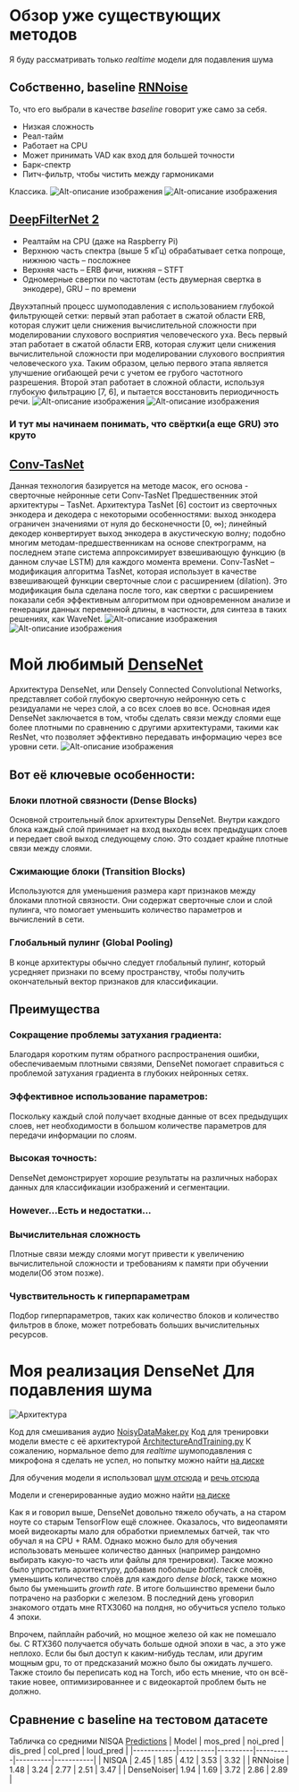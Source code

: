 # Обзор уже существующих методов
Я буду рассматривать только *realtime* модели для подавления шума


## Собственно, baseline [RNNoise](https://arxiv.org/pdf/1709.08243.pdf)
То, что его выбрали в качестве *baseline* говорит уже само за себя. 
- Низкая сложность
- Реал-тайм
- Работает на CPU
- Может принимать VAD как вход для большей точности
- Барк-спектр 
- Питч-фильтр, чтобы чистить между гармониками

Классика.
![Alt-описание изображения](/путь/к/изображению)
![Alt-описание изображения](/путь/к/изображению)

## [DeepFilterNet 2](https://arxiv.org/pdf/2205.05474.pdf)
- Реалтайм на CPU (даже на Raspberry Pi)
- Верхнюю часть спектра (выше 5 кГц) обрабатывает сетка попроще, нижнюю часть – посложнее
- Верхняя часть – ERB фичи, нижняя – STFT 
- Одномерные свертки по частотам (есть двумерная свертка в энкодере), GRU – по времени
  
Двухэтапный процесс шумоподавления с использованием глубокой фильтрующей сетки: первый этап работает в сжатой области ERB, которая служит цели снижения вычислительной сложности при моделировании слухового восприятия человеческого уха. Весь первый этап работает в сжатой области ERB, которая служит цели снижения вычислительной сложности при моделировании слухового восприятия человеческого уха. Таким образом, целью первого этапа является улучшение огибающей речи с учетом ее грубого частотного разрешения. Второй этап работает в сложной области, используя глубокую фильтрацию [7, 6], и пытается восстановить периодичность речи.
![Alt-описание изображения](/путь/к/изображению)
![Alt-описание изображения](/путь/к/изображению)

### И тут мы начинаем понимать, что свёртки(а еще GRU) это круто

## [Conv-TasNet](https://arxiv.org/pdf/1809.07454.pdf)
Данная технология базируется на методе масок, его основа - сверточные нейронные сети Conv-TasNet
Предшественник этой архитектуры – TasNet. Архитектура TasNet [6] состоит из сверточных энкодера и декодера с некоторыми особенностями: 
выход энкодера ограничен значениями от нуля до бесконечности [0, ∞);
линейный декодер конвертирует выход энкодера в акустическую волну;
подобно многим методам-предшественникам на основе спектрограмм, на последнем этапе система аппроксимирует взвешивающую функцию (в данном случае LSTM) для каждого момента времени.
Conv-TasNet – модификация алгоритма TasNet, которая использует в качестве взвешивающей функции сверточные слои с расширением (dilation). Это модификация была сделана после того, как свертки с расширением показали себя эффективным алгоритмом при одновременном анализе и генерации данных переменной длины, в частности, для синтеза в таких решениях, как WaveNet.
![Alt-описание изображения](/путь/к/изображению)
![Alt-описание изображения](/путь/к/изображению)

# Мой любимый [DenseNet](https://arxiv.org/abs/1404.1869)
Архитектура DenseNet, или Densely Connected Convolutional Networks, представляет собой глубокую сверточную нейронную сеть с резидуалами не через слой, а со всех слоев во все. Основная идея DenseNet заключается в том, чтобы сделать связи между слоями еще более плотными по сравнению с другими архитектурами, такими как ResNet, что позволяет эффективно передавать информацию через все уровни сети.
![Alt-описание изображения](/путь/к/изображению)

## Вот eё ключевые особенности:

### Блоки плотной связности (Dense Blocks)
Основной строительный блок архитектуры DenseNet. Внутри каждого блока каждый слой принимает на вход выходы всех предыдущих слоев и передает свой выход следующему слою. Это создает крайне плотные связи между слоями.
### Сжимающие блоки (Transition Blocks) 
Используются для уменьшения размера карт признаков между блоками плотной связности. Они содержат сверточные слои и слой пулинга, что помогает уменьшить количество параметров и вычислений в сети.
### Глобальный пулинг (Global Pooling) 
В конце архитектуры обычно следует глобальный пулинг, который усредняет признаки по всему пространству, чтобы получить окончательный вектор признаков для классификации.

## Преимущества


### Сокращение проблемы затухания градиента:
Благодаря коротким путям обратного распространения ошибки, обеспечиваемым плотными связями, DenseNet помогает справиться с проблемой затухания градиента в глубоких нейронных сетях.
### Эффективное использование параметров: 
Поскольку каждый слой получает входные данные от всех предыдущих слоев, нет необходимости в большом количестве параметров для передачи информации по слоям.
### Высокая точность: 
DenseNet демонстрирует хорошие результаты на различных наборах данных для классификации изображений и сегментации.

### However...Есть и недостатки...


### Вычислительная сложность 
Плотные связи между слоями могут привести к увеличению вычислительной сложности и требованиям к памяти при обучении модели(Об этом позже).
### Чувствительность к гиперпараметрам 
Подбор гиперпараметров, таких как количество блоков и количество фильтров в блоке, может потребовать больших вычислительных ресурсов.


# Моя реализация DenseNet Для подавления шума

![Архитектура](/model_densenet.png)


Код для смешивания аудио [NoisyDataMaker.py](https://github.com/Kozak-Alexandr/DenseNoiser/blob/main/NoisyDataMaker.py)
Код для тренировки модели вместе с её архитектурой [ArchitectureAndTraining.py](https://github.com/Kozak-Alexandr/DenseNoiser/blob/main/ArchitectureAndTraining.py)
К сожалению, нормальное demo для *realtime* шумоподавления с микрофона я сделать не успел, но попытку можно найти [на диске](https://disk.yandex.ru/d/dglhBJF_MW0hrQ)

Для обучения модели я использовал [шум отсюда](https://zenodo.org/records/1227121) и [речь отсюда](https://www.openslr.org/)

Модели и сгенерированные аудио можно найти  [на диске](https://disk.yandex.ru/d/dglhBJF_MW0hrQ)

Как я и говорил выше, DenseNet довольно тяжело обучать, а на старом ноуте со старым TensorFlow ещё сложнее. Оказалось, что видеопамяти моей видеокарты мало для обработки приемлемых батчей, так что обучал я на CPU + RAM. Однако можно было для обучения использовать меньшее количество данных (например рандомно выбирать какую-то часть или файлы для тренировки). Также можно было упростить архитектуру, добавив побольше *bottleneck* слоёв, уменьшить количество слоёв для каждого *dense block*, также можно было бы уменьшить *growth rate*. В итоге большинство времени было потрачено на разборки с железом. В последний день уговорил знакомого отдать мне RTX3060 на полдня, но обучиться успело только 4 эпохи.

Впрочем, пайплайн рабочий, но мощное железо ой как не помешало бы. С RTX360 получается обучать больше одной эпохи в час, а это уже неплохо. Если бы был доступ к каким-нибудь теслам, или другим мощным gpu, то от предсказаний можно было бы ожидать лучшего. Также стоило бы переписать код на Torch, ибо есть мнение, что он всё-такие новее, оптимизированнее и с видеокартой проблем быть не должно.

## Сравнение с baseline на тестовом датасете

Табличка со средними NISQA [Predictions](https://github.com/Kozak-Alexandr/DenseNoiser/blob/main/Predictions.py)
| Model      | mos_pred | noi_pred | dis_pred | col_pred | loud_pred |
|------------|----------|----------|----------|----------|-----------|
| NISQA      | 2.45     | 1.85     | 4.12     | 3.53     | 3.32      |
| RNNoise    | 1.48     | 3.24     | 2.77     | 2.51     | 3.47      |
| DenseNoiser| 1.94     | 1.69     | 3.72     | 2.86     | 2.89      |








